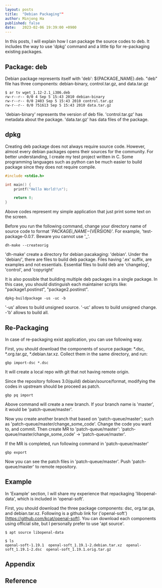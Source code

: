 ```yaml
---
layout: posts
title:  "Debian Packaging""
author: Minjong Ha
published: false
date:   2023-02-06 19:39:00 +0900
---
```


In this posts, I will explain how I can package the source codes to deb.
It includes the way to use 'dpkg' command and a little tip for re-packaging existing packages.

## Package: deb

Debian package represents itself with 'deb': ${PACKAGE\_NAME}.deb.
"deb" file has three components: debian-binary, control.tar.gz, and data.tar.gz

```shell
$ ar tv wget_1.12-2.1_i386.deb
rw-r--r-- 0/0 4 Sep 5 15:43 2010 debian-binary 
rw-r--r-- 0/0 2403 Sep 5 15:43 2010 control.tar.gz 
rw-r--r-- 0/0 751613 Sep 5 15:43 2010 data.tar.gz
```

'debian-binary' represents the version of deb file.
'control.tar.gz' has metadata about the package.
'data.tar.gz' has data files of the package.


## dpkg
<!-- Explain how I can use dpkg -->

Creating deb package does not always require source code.
However, almost every debian packages opens their sources for the community.
For better understanding, I create my test project written in C.
Some programming languages such as python can be much easier to build package since they does not require compile.

```c
#include <stdio.h>

int main() {
    printf("Hello World!\n");

    return 0;
}
```

Above codes represent my simple application that just print some text on the screen.


Before you run the following command, change your directory name of source code to format '${PACKAGEi\_NAME}-${VERSION}'.
For example, 'test-package-0.0.1'.
Beware you cannot use '\_'.

```shell
dh-make --createorig
```
'dh-make' create a directory for debian pacakaging: 'debian'.
Under the 'debian/', there are files to build deb package.
Files having '.ex' suffix, are examples and not essentials.
Essential files to build deb are 'changelog', 'control', and 'copyright'

It is also possible that building multiple deb packages in a single package.
In this case, you should distinguish each maintainer scripts like: "package1.postinst", "package2.postinst".


```shell
dpkg-buildpackage -us -uc -b
```
'-us' allows to build unsigned source.
'-uc' allows to build unsigned change.
-'b' allows to build all.



## Re-Packaging
<!-- Explain repackaging with apt source -->

In case of re-packaging exist application, you can use following way.

First, you should download the components of source package: \*.dsc, \*.org.tar.gz, \*.debian.tar.xz.
Collect them in the same directory, and run:
```shell
gbp import-dsc *.dsc
```

It will create a local repo with git that not having remote origin.

Since the repository follows 3.0(quild) debian/source/format, modifying the codes in upstream should be proceed as patch.
```shell
gbp pq import
```

Above command will create a new branch.
If your branch name is 'master', it would be 'patch-queue/master'.

Now you create another branch that based on 'patch-queue/master'; such as 'patch-queue/master/change\_some\_code'.
Change the code you want to, and commit.
Then create MR to 'patch-queue/master': 'patch-queue/master/change\_some\_code' -> 'patch-queue/master'.

If the MR is completed, run following command in 'patch-queue/master'
```shell
gbp export
```

Now you can see the patch files in 'patch-queue/master'.
Push 'patch-queue/master' to remote repository.


## Example

In 'Example' section, I will share my experience that repackaging 'libopenal-data', which is included in 'openal-soft'.

First, you should download the three package components: dsc, org.tar.ga, and debian.tar.xz.
Following is a github link for ('openal-soft')[https://github.com/kcat/openal-soft].
You can download each components using official site, but I personally prefer to use 'apt source'.

```shell
$ apt source libopenal-data

$ ls
openal-soft-1.19.1  openal-soft_1.19.1-2.debian.tar.xz  openal-soft_1.19.1-2.dsc  openal-soft_1.19.1.orig.tar.gz
```




## Appendix
<!-- Appendix -->


## Reference
